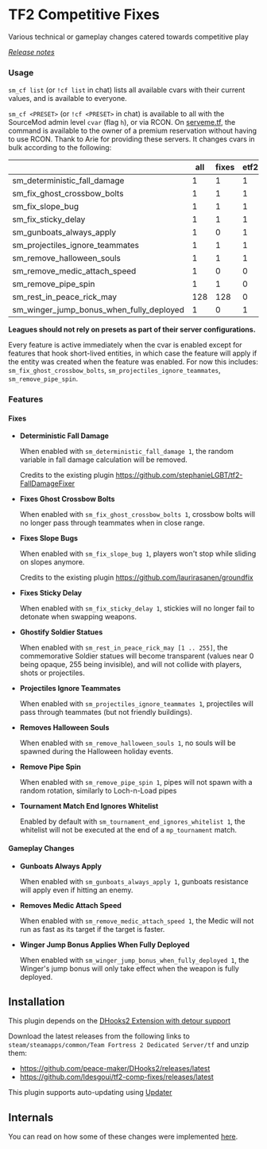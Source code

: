 # TF2 Competitive Fixes

Various technical or gameplay changes catered towards competitive play

[_Release notes_](https://github.com/ldesgoui/tf2-comp-fixes/releases)

### Usage

`sm_cf list` (or `!cf list` in chat) lists all available cvars with their
current values, and is available to everyone.

`sm_cf <PRESET>` (or `!cf <PRESET>` in chat) is available to all with the
SourceMod admin level `cvar` (flag `h`), or via RCON. On
[serveme.tf](https://serveme.tf), the command is available to the owner of a
premium reservation without having to use RCON. Thank to Arie for providing
these servers. It changes cvars in bulk according to the following:

|                                          | all | fixes | etf2l | ozf | rgl | none |
| ---------------------------------------- | --- | ----- | ----- | --- | --- | ---- |
| sm_deterministic_fall_damage             | 1   | 1     | 1     | 0   | 1   | 0    |
| sm_fix_ghost_crossbow_bolts              | 1   | 1     | 1     | 1   | 1   | 0    |
| sm_fix_slope_bug                         | 1   | 1     | 1     | 1   | 1   | 0    |
| sm_fix_sticky_delay                      | 1   | 1     | 1     | 1   | 1   | 0    |
| sm_gunboats_always_apply                 | 1   | 0     | 1     | 0   | 0   | 0    |
| sm_projectiles_ignore_teammates          | 1   | 1     | 1     | 0   | 0   | 0    |
| sm_remove_halloween_souls                | 1   | 1     | 1     | 1   | 1   | 0    |
| sm_remove_medic_attach_speed             | 1   | 0     | 0     | 0   | 0   | 0    |
| sm_remove_pipe_spin                      | 1   | 1     | 0     | 0   | 0   | 0    |
| sm_rest_in_peace_rick_may                | 128 | 128   | 0     | 255 | 128 | 0    |
| sm_winger_jump_bonus_when_fully_deployed | 1   | 0     | 1     | 0   | 0   | 0    |

**Leagues should not rely on presets as part of their server configurations.**

Every feature is active immediately when the cvar is enabled except for features
that hook short-lived entities, in which case the feature will apply if the
entity was created when the feature was enabled. For now this includes:
`sm_fix_ghost_crossbow_bolts`, `sm_projectiles_ignore_teammates`,
`sm_remove_pipe_spin`.

### Features

#### Fixes

- **Deterministic Fall Damage**

  When enabled with `sm_deterministic_fall_damage 1`, the random variable in
  fall damage calculation will be removed.

  Credits to the existing plugin
  https://github.com/stephanieLGBT/tf2-FallDamageFixer

- **Fixes Ghost Crossbow Bolts**

  When enabled with `sm_fix_ghost_crossbow_bolts 1`, crossbow bolts will no
  longer pass through teammates when in close range.

- **Fixes Slope Bugs**

  When enabled with `sm_fix_slope_bug 1`, players won't stop while sliding on
  slopes anymore.

  Credits to the existing plugin https://github.com/laurirasanen/groundfix

- **Fixes Sticky Delay**

  When enabled with `sm_fix_sticky_delay 1`, stickies will no longer fail to
  detonate when swapping weapons.

- **Ghostify Soldier Statues**

  When enabled with `sm_rest_in_peace_rick_may [1 .. 255]`, the commemorative
  Soldier statues will become transparent (values near 0 being opaque, 255 being
  invisible), and will not collide with players, shots or projectiles.

- **Projectiles Ignore Teammates**

  When enabled with `sm_projectiles_ignore_teammates 1`, projectiles will pass
  through teammates (but not friendly buildings).

- **Removes Halloween Souls**

  When enabled with `sm_remove_halloween_souls 1`, no souls will be spawned
  during the Halloween holiday events.

- **Remove Pipe Spin**

  When enabled with `sm_remove_pipe_spin 1`, pipes will not spawn with a random
  rotation, similarly to Loch-n-Load pipes

- **Tournament Match End Ignores Whitelist**

  Enabled by default with `sm_tournament_end_ignores_whitelist 1`, the whitelist
  will not be executed at the end of a `mp_tournament` match.

#### Gameplay Changes

- **Gunboats Always Apply**

  When enabled with `sm_gunboats_always_apply 1`, gunboats resistance will apply
  even if hitting an enemy.

- **Removes Medic Attach Speed**

  When enabled with `sm_remove_medic_attach_speed 1`, the Medic will not run as
  fast as its target if the target is faster.

- **Winger Jump Bonus Applies When Fully Deployed**

  When enabled with `sm_winger_jump_bonus_when_fully_deployed 1`, the Winger's
  jump bonus will only take effect when the weapon is fully deployed.

## Installation

This plugin depends on the
[DHooks2 Extension with detour support](https://forums.alliedmods.net/showpost.php?p=2588686&postcount=589)

Download the latest releases from the following links to
`steam/steamapps/common/Team Fortress 2 Dedicated Server/tf` and unzip them:

- https://github.com/peace-maker/DHooks2/releases/latest
- https://github.com/ldesgoui/tf2-comp-fixes/releases/latest

This plugin supports auto-updating using
[Updater](https://forums.alliedmods.net/showthread.php?t=169095)

## Internals

You can read on how some of these changes were implemented [here](INTERNALS.md).
